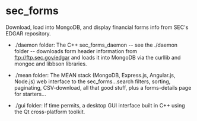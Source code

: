 # sec_forms
Download, load into MongoDB, and display financial forms info from SEC's EDGAR repository.

* ./daemon folder: The C++ sec_forms_daemon -- see the ./daemon folder -- downloads form header information
  from ftp://ftp.sec.gov/edgar and loads it into MongoDB via the curllib and mongoc and libbson libraries.

* ./mean folder: The MEAN stack (MongoDB, Express.js, Angular.js, Node.js) web interface 
  to the sec_forms...search filters, sorting, paginating, CSV-download, all that good
  stuff, plus a forms-details page for starters...

* ./gui folder: If time permits, a desktop GUI interface built in C++ using the Qt cross-platform toolkit. 
